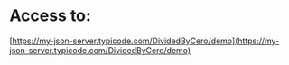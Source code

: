 # Access to:

[https://my-json-server.typicode.com/DividedByCero/demo](https://my-json-server.typicode.com/DividedByCero/demo)

